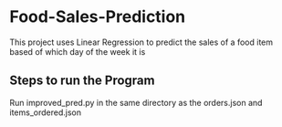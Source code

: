 # Food-Sales-Prediction

This project uses Linear Regression to predict the sales of a food item based of which day of the week it is

## Steps to run the Program
Run improved_pred.py in the same directory as the orders.json and items_ordered.json
